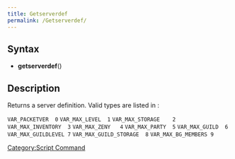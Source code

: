 ```yaml
---
title: Getserverdef
permalink: /Getserverdef/
---
```


Syntax
------

-   **getserverdef**(<type>)

Description
-----------

Returns a server definition. Valid types are listed in :

`VAR_PACKETVER  0`
`VAR_MAX_LEVEL  1`
`VAR_MAX_STORAGE    2`
`VAR_MAX_INVENTORY  3`
`VAR_MAX_ZENY   4`
`VAR_MAX_PARTY  5`
`VAR_MAX_GUILD  6`
`VAR_MAX_GUILDLEVEL 7`
`VAR_MAX_GUILD_STORAGE  8`
`VAR_MAX_BG_MEMBERS 9`

[Category:Script Command](/Category:Script_Command "wikilink")